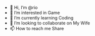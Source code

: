 - 👋 Hi, I’m @rio
- 👀 I’m interested in Game  
- 🌱 I’m currently learning Coding
- 💞️ I’m looking to collaborate on My Wife
- 📫 How to reach me Share

<!---
riopranata112/riopranata112 is a ✨ special ✨ repository because its `README.md` (this file) appears on your GitHub profile.
You can click the Preview link to take a look at your changes.
--->
